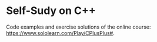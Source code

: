 # Self-Sudy on C++
Code examples and exercise solutions of the online course: https://www.sololearn.com/Play/CPlusPlus#.
